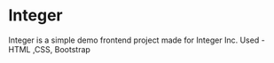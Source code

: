 # Integer
Integer is a simple demo frontend project made for Integer Inc. 
Used - HTML ,CSS, Bootstrap

